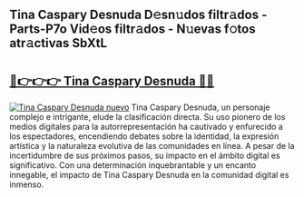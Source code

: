 ## Tina Caspary Desnuda D𝚎sn𝚞dos filtr𝚊dos - Parts-P7o Vid𝚎os filtr𝚊dos - N𝚞evas f𝚘tos atr𝚊ctivas SbXtL

# <h2><a href="http://mbbu5m.tromn.icu/?c=Tina+Caspary+Desnuda">🔗👉👉👉 Tina Caspary Desnuda 🔗🔗</a></h2>

[![Tina Caspary Desnuda nuevo](https://i.imgur.com/pEAQMta.gif)](http://mbbu5m.tromn.icu/?c=Tina+Caspary+Desnuda)
Tina Caspary Desnuda, un personaje complejo e intrigante, elude la clasificación directa. Su uso pionero de los medios digitales para la autorrepresentación ha cautivado y enfurecido a los espectadores, encendiendo debates sobre la identidad, la expresión artística y la naturaleza evolutiva de las comunidades en línea. A pesar de la incertidumbre de sus próximos pasos, su impacto en el ámbito digital es significativo. Con una determinación inquebrantable y un encanto innegable, el impacto de Tina Caspary Desnuda en la comunidad digital es inmenso.
